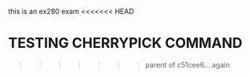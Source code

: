 this is an ex280 exam
<<<<<<< HEAD

TESTING CHERRYPICK COMMAND
=======
>>>>>>> parent of c51cee6... again
